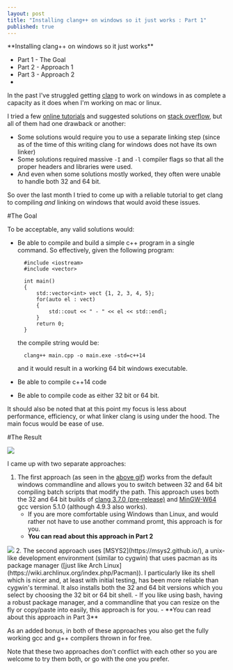 ```yaml
---
layout: post
title: "Installing clang++ on windows so it just works : Part 1"
published: true
---
```


<div class="message">
**Installing clang++ on windows so it just works**

- Part 1 - The Goal
- Part 2 - Approach 1
- Part 3 - Approach 2
- 
</div>


In the past I've struggled getting [clang](clang.llvm.org) to work on windows in as complete a capacity as it does when I'm working on mac or linux.

I tried a few [online tutorials](https://yongweiwu.wordpress.com/2014/12/24/installing-clang-3-5-for-windows/) and suggested solutions on [stack overflow](http://stackoverflow.com/a/9427377/928062), but all of them had one drawback or another:

- Some solutions would require you to use a separate linking step (since as of the time of this writing clang for windows does not have its own linker)
- Some solutions required massive `-I` and `-l` compiler flags so that all the proper headers and libraries were used.
- And even when some solutions mostly worked, they often were unable to handle both 32 and 64 bit.

So over the last month I tried to come up with a reliable tutorial to get clang to compiling *and* linking on windows that would avoid these issues.

#The Goal

To be acceptable, any valid solutions would:

- Be able to compile and build a simple c++ program in a single command. So effectively, given the following program:

        #include <iostream>
        #include <vector>
    
        int main()
        {
            std::vector<int> vect {1, 2, 3, 4, 5};
            for(auto el : vect)
            {
                std::cout << " - " << el << std::endl;
            }
            return 0;
        }
    
	the compile string would be:

    	clang++ main.cpp -o main.exe -std=c++14
    
	and it would result in a working 64 bit windows executable.
    
- Be able to compile c++14 code
- Be able to compile code as either 32 bit or 64 bit.

It should also be noted that at this point my focus is less about performance, efficiency, or what linker clang is using under the hood. The main focus would be ease of use.

#The Result

<img src=http://i.imgur.com/OOZjZd1.gif />

I came up with two separate approaches:

1. The first approach (as seen in the [above gif](http://i.imgur.com/OOZjZd1.gif)) works from the default windows commandline and allows you to switch between 32 and 64 bit compiling batch scripts that modify the path. This approach uses both the 32 and 64 bit builds of [clang 3.7.0 (pre-release)](http://llvm.org/pre-releases/3.7.0/) and [MinGW-W64](http://sourceforge.net/projects/mingw-w64) gcc version 5.1.0 (although 4.9.3 also works).
    - If you are more comfortable using Windows than Linux, and would rather not have to use another command promt, this approach is for you.
    - **You can read about this approach in Part 2**
    
<img src=http://i.imgur.com/b0ijGq1.png />
2. The second approach uses [MSYS2](https://msys2.github.io/), a unix-like development environment (similar to cygwin) that uses pacman as its package manager ([just like Arch Linux](https://wiki.archlinux.org/index.php/Pacman)). I particularly like its shell which is nicer and, at least with initial testing, has been more reliable than cygwin's terminal. It also installs both the 32 and 64 bit versions which you select by choosing the 32 bit or 64 bit shell.
    - If you like using bash, having a robust package manager, and a commandline that you can resize on the fly or copy/paste into easily, this approach is for you.
    - **You can read about this approach in Part 3**

As an added bonus, in both of these approaches you also get the fully working gcc and g++ compilers thrown in for free.

Note that these two approaches don't conflict with each other so you are welcome to try them both, or go with the one you prefer.
